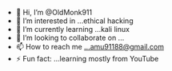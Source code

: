 - 👋 Hi, I’m @OldMonk911
- 👀 I’m interested in ...ethical hacking 
- 🌱 I’m currently learning ...kali linux
- 💞️ I’m looking to collaborate on ...
- 📫 How to reach me ...amu91188@gmail.com
- ⚡ Fun fact: ...learning mostly from YouTube 

<!---
OldMonk911/OldMonk911 is a ✨ special ✨ repository because its `README.md` (this file) appears on your GitHub profile.
You can click the Preview link to take a look at your changes.
--->
